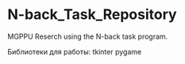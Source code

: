 # N-back_Task_Repository
MGPPU Reserch using the N-back task program.

Библиотеки для работы: 
tkinter
pygame
